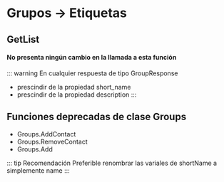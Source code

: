 # Grupos -> Etiquetas


## GetList
#### No presenta ningún cambio en la llamada a esta función

::: warning
En cualquier respuesta de tipo GroupResponse
- prescindir de la propiedad short_name
- prescindir de la propiedad description
:::



## Funciones deprecadas de clase Groups

- Groups.AddContact
- Groups.RemoveContact
- Groups.Add




::: tip Recomendación
Preferible renombrar las variales de shortName a simplemente name
:::

